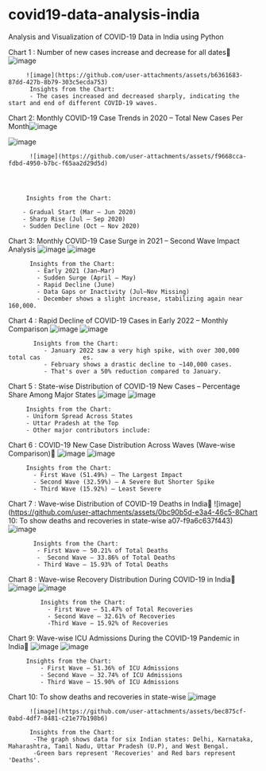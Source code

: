 # covid19-data-analysis-india
Analysis and Visualization of COVID-19 Data in India using Python

 Chart 1 :  Number of new cases increase and decrease for all dates![image](https://github.com/user-attachments/assets/56798b32-d223-4f42-9345-33a18e850a3b)
    
         ![image](https://github.com/user-attachments/assets/b6361683-87dd-427b-8b79-303c5ecda753)
          Insights from the Chart: 
          - The cases increased and decreased sharply, indicating the start and end of different COVID-19 waves.
Chart 2:  Monthly COVID-19 Case Trends in 2020 – Total New Cases Per Month![image](https://github.com/user-attachments/assets/5ae4242a-81b7-4960-baf2-b1b73498b6fb)

![image](https://github.com/user-attachments/assets/e095b830-45e6-4bdf-ae8c-9ae3cb070cac)

          ![image](https://github.com/user-attachments/assets/f9668cca-fdbd-4950-b7bc-f65aa2d29d5d)
          

        
         
         Insights from the Chart: 
         
        - Gradual Start (Mar – Jun 2020)
        - Sharp Rise (Jul – Sep 2020)
        - Sudden Decline (Oct – Nov 2020)
        
 Chart 3:  Monthly COVID-19 Case Surge in 2021 – Second Wave Impact Analysis
          ![image](https://github.com/user-attachments/assets/22c51093-14ec-4034-ad88-0ac98c594359)
![image](https://github.com/user-attachments/assets/35c7806c-9935-4a36-807f-b149306cc3b1)

          Insights from the Chart:
            - Early 2021 (Jan–Mar)
            - Sudden Surge (April – May)
            - Rapid Decline (June)
            - Data Gaps or Inactivity (Jul–Nov Missing)
            - December shows a slight increase, stabilizing again near 160,000.
Chart 4 :   Rapid Decline of COVID-19 Cases in Early 2022 – Monthly Comparison
           ![image](https://github.com/user-attachments/assets/36674953-f15b-40a9-9cf4-4fed8d262465)
           ![image](https://github.com/user-attachments/assets/dd725c29-f6e0-4498-93ec-2e4c6f5cebfa)


           Insights from the Chart:
              - January 2022 saw a very high spike, with over 300,000 total cas            es.
              - February shows a drastic decline to ~140,000 cases.
              - That's over a 50% reduction compared to January.
Chart 5 :  State-wise Distribution of COVID-19 New Cases – Percentage Share Among Major States
           ![image](https://github.com/user-attachments/assets/224cf5cf-f1e6-4fe0-9f1b-a1d3fe6084f4)
           ![image](https://github.com/user-attachments/assets/dff7b691-4a53-4479-8fca-8adedbfec9da)


         Insights from the Chart:
         - Uniform Spread Across States
         - Uttar Pradesh at the Top
         - Other major contributors include:
         
Chart 6 :  COVID-19 New Case Distribution Across Waves (Wave-wise Comparison)
           ![image](https://github.com/user-attachments/assets/dbd0884c-b59e-4d9c-b85a-dd8f0baea6a0)
           ![image](https://github.com/user-attachments/assets/554eaf65-d588-4962-8fdd-dcca7c4a7c97)


         Insights from the Chart:
           - First Wave (51.49%) – The Largest Impact
           - Second Wave (32.59%) – A Severe But Shorter Spike
           - Third Wave (15.92%) – Least Severe

Chart 7 :  Wave-wise Distribution of COVID-19 Deaths in India
          ![image](https://github.com/user-attachments/assets/0bc90b5d-e3a4-46c5-8Chart 10: To show deaths and recoveries in state-wise 
a07-f9a6c637f443)
![image](https://github.com/user-attachments/assets/67eca6e1-97db-4c49-a58b-0488e2de810b)


           Insights from the Chart:
            - First Wave – 50.21% of Total Deaths
            -  Second Wave – 33.86% of Total Deaths
            - Third Wave – 15.93% of Total Deaths

Chart 8 :   Wave-wise Recovery Distribution During COVID-19 in India
            ![image](https://github.com/user-attachments/assets/4b88b51b-f616-4024-ab65-5776e27b4190)
        ![image](https://github.com/user-attachments/assets/99b09f97-4e13-4b36-b7c6-99866e84bb53)

             Insights from the Chart:
               - First Wave – 51.47% of Total Recoveries
               - Second Wave – 32.61% of Recoveries
               -Third Wave – 15.92% of Recoveries

Chart 9:  Wave-wise ICU Admissions During the COVID-19 Pandemic in India
          ![image](https://github.com/user-attachments/assets/cc1f15ed-e03c-4336-a6b2-6a41b2b1ed7d)
          ![image](https://github.com/user-attachments/assets/ef57c496-1ba8-4ba6-8493-898b13afbe05)


         Insights from the Chart:
             - First Wave – 51.36% of ICU Admissions
             - Second Wave – 32.74% of ICU Admissions
             - Third Wave – 15.90% of ICU Admissions
Chart 10: To show deaths and recoveries in state-wise ![image](https://github.com/user-attachments/assets/337198cc-4271-4716-ad66-9d242d753254)

          ![image](https://github.com/user-attachments/assets/bec875cf-0abd-4df7-8481-c21e77b198b6)

          Insights from the Chart: 
           -The graph shows data for six Indian states: Delhi, Karnataka, Maharashtra, Tamil Nadu, Uttar Pradesh (U.P), and West Bengal.
           -Green bars represent 'Recoveries' and Red bars represent 'Deaths'.
           

           
